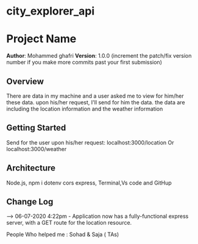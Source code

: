 # city_explorer_api



# Project Name

**Author**: Mohammed ghafri
**Version**: 1.0.0 (increment the patch/fix version number if you make more commits past your first submission)

## Overview
<!-- Provide a high level overview of what this application is and why you are building it, beyond the fact that it's an assignment for this class. (i.e. What's your problem domain?) -->
There are data in my machine and a user asked me to view for him/her these data. upon his/her request, I'll send for him the data.
the data are including the location information and the weather information

## Getting Started
<!-- What are the steps that a user must take in order to build this app on their own machine and get it running? -->
Send for the user upon his/her request:
localhost:3000/location
Or
localhost:3000/weather

## Architecture
<!-- Provide a detailed description of the application design. What technologies (languages, libraries, etc) you're using, and any other relevant design information. -->
Node.js, npm i dotenv cors express, Terminal,Vs code and GitHup

## Change Log
<!-- Use this area to document the iterative changes made to your application as each feature is successfully implemented. Use time stamps. Here's an examples:

01-01-2001 4:59pm - Application now has a fully-functional express server, with a GET route for the location resource.

## Credits and Collaborations
<!-- Give credit (and a link) to other people or resources that helped you build this application. -->
-->
06-07-2020 4:22pm - Application now has a fully-functional express server, with a GET route for the location resource.

People Who helped me : Sohad & Saja ( TAs)